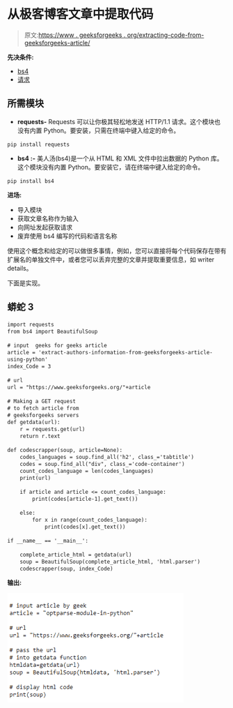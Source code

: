 # 从极客博客文章中提取代码

> 原文:[https://www . geeksforgeeks . org/extracting-code-from-geeksforgeeks-article/](https://www.geeksforgeeks.org/extracting-code-from-geeksforgeeks-article/)

**先决条件:**

*   [bs4](https://www.geeksforgeeks.org/beautifulsoup-installation-python/)
*   [请求](https://www.geeksforgeeks.org/python-requests-tutorial/#:~:text=Python%20requests%20module%20has%20several,a%20client%20and%20a%20server.)

## **所需模块**

*   **requests-** Requests 可以让你极其轻松地发送 HTTP/1.1 请求。这个模块也没有内置 Python。要安装，只需在终端中键入给定的命令。

```
pip install requests
```

*   **bs4 :-** 美人汤(bs4)是一个从 HTML 和 XML 文件中拉出数据的 Python 库。这个模块没有内置 Python。要安装它，请在终端中键入给定的命令。

```
pip install bs4
```

**进场:**

*   导入模块
*   获取文章名称作为输入
*   向网址发起获取请求
*   废弃使用 bs4 编写的代码和语言名称

使用这个概念和给定的可以做很多事情，例如，您可以直接将每个代码保存在带有扩展名的单独文件中，或者您可以丢弃完整的文章并提取重要信息，如 writer details。

下面是实现。

## 蟒蛇 3

```
import requests
from bs4 import BeautifulSoup

# input  geeks for geeks article
article = 'extract-authors-information-from-geeksforgeeks-article-using-python'
index_Code = 3

# url
url = "https://www.geeksforgeeks.org/"+article

# Making a GET request
# to fetch article from
# geeksforgeeks servers
def getdata(url):
    r = requests.get(url)
    return r.text

def codescrapper(soup, article=None):
    codes_languages = soup.find_all('h2', class_='tabtitle')
    codes = soup.find_all("div", class_='code-container')
    count_codes_language = len(codes_languages)
    print(url)

    if article and article <= count_codes_language:
        print(codes[article-1].get_text())

    else:
        for x in range(count_codes_language):
            print(codes[x].get_text())

if __name__ == '__main__':

    complete_article_html = getdata(url)
    soup = BeautifulSoup(complete_article_html, 'html.parser')
    codescrapper(soup, index_Code)
```

**输出:**

![](img/b7e0e98cc992c5f16afccfcdfc329d0d.png)
